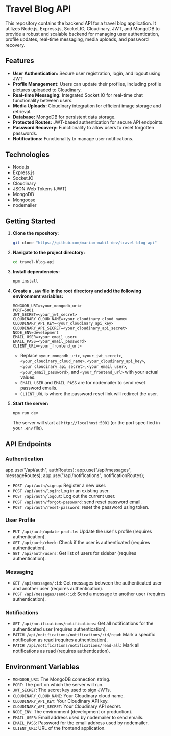 # Travel Blog API

This repository contains the backend API for a travel blog application. It utilizes Node.js, Express.js, Socket.IO, Cloudinary, JWT, and MongoDB to provide a robust and scalable backend for managing user authentication, profile updates, real-time messaging, media uploads, and password recovery.

## Features

- **User Authentication:** Secure user registration, login, and logout using JWT.
- **Profile Management:** Users can update their profiles, including profile pictures uploaded to Cloudinary.
- **Real-time Messaging:** Integrated Socket.IO for real-time chat functionality between users.
- **Media Uploads:** Cloudinary integration for efficient image storage and retrieval.
- **Database:** MongoDB for persistent data storage.
- **Protected Routes:** JWT-based authentication for secure API endpoints.
- **Password Recovery:** Functionality to allow users to reset forgotten passwords.
- **Notifications:** Functionality to manage user notifications.

## Technologies

- Node.js
- Express.js
- Socket.IO
- Cloudinary
- JSON Web Tokens (JWT)
- MongoDB
- Mongoose
- nodemailer

## Getting Started

1.  **Clone the repository:**

    ```bash
    git clone "https://github.com/mariam-nabil-dev/travel-blog-api"
    ```

2.  **Navigate to the project directory:**

    ```bash
    cd travel-blog-api
    ```

3.  **Install dependencies:**

    ```bash
    npm install
    ```

4.  **Create a `.env` file in the root directory and add the following environment variables:**

    ```plaintext
    MONGODB_URI=<your_mongodb_uri>
    PORT=5001
    JWT_SECRET=<your_jwt_secret>
    CLOUDINARY_CLOUD_NAME=<your_cloudinary_cloud_name>
    CLOUDINARY_API_KEY=<your_cloudinary_api_key>
    CLOUDINARY_API_SECRET=<your_cloudinary_api_secret>
    NODE_ENV=development
    EMAIL_USER=<your_email_user>
    EMAIL_PASS=<your_email_password>
    CLIENT_URL=<your_frontend_url>
    ```

    - Replace `<your_mongodb_uri>`, `<your_jwt_secret>`, `<your_cloudinary_cloud_name>`, `<your_cloudinary_api_key>`, `<your_cloudinary_api_secret>`, `<your_email_user>`, `<your_email_password>`, and `<your_frontend_url>` with your actual values.
    - `EMAIL_USER` and `EMAIL_PASS` are for nodemailer to send reset password emails.
    - `CLIENT_URL` is where the password reset link will redirect the user.

5.  **Start the server:**

    ```bash
    npm run dev
    ```

    The server will start at `http://localhost:5001` (or the port specified in your `.env` file).

## API Endpoints

### Authentication

app.use("/api/auth", authRoutes);
app.use("/api/messages", messageRoutes);
app.use("/api/notifications", notificationRoutes);

- `POST /api/auth/signup`: Register a new user.
- `POST /api/auth/login`: Log in an existing user.
- `POST /api/auth/logout`: Log out the current user.
- `POST /api/auth/forgot-password`: send reset password email.
- `POST /api/auth/reset-password`: reset the password using token.

### User Profile

- `PUT /api/auth/update-profile`: Update the user's profile (requires authentication).
- `GET /api/auth/check`: Check if the user is authenticated (requires authentication).
- `GET /api/auth/users`: Get list of users for sidebar (requires authentication).

### Messaging

- `GET /api/messages/:id`: Get messages between the authenticated user and another user (requires authentication).
- `POST /api/messages/send/:id`: Send a message to another user (requires authentication).

### Notifications

- `GET /api/notifications/notifications`: Get all notifications for the authenticated user (requires authentication).
- `PATCH /api/notifications/notifications/:id/read`: Mark a specific notification as read (requires authentication).
- `PATCH /api/notifications/notifications/read-all`: Mark all notifications as read (requires authentication).

## Environment Variables

- `MONGODB_URI`: The MongoDB connection string.
- `PORT`: The port on which the server will run.
- `JWT_SECRET`: The secret key used to sign JWTs.
- `CLOUDINARY_CLOUD_NAME`: Your Cloudinary cloud name.
- `CLOUDINARY_API_KEY`: Your Cloudinary API key.
- `CLOUDINARY_API_SECRET`: Your Cloudinary API secret.
- `NODE_ENV`: The environment (development or production).
- `EMAIL_USER`: Email address used by nodemailer to send emails.
- `EMAIL_PASS`: Password for the email address used by nodemailer.
- `CLIENT_URL`: URL of the frontend application.
